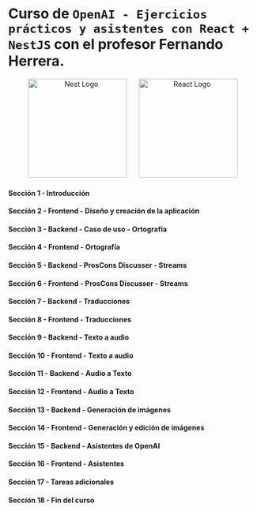 # Curso de `OpenAI - Ejercicios prácticos y asistentes con React + NestJS` con el profesor Fernando Herrera.

<p align="center">
  <a href="http://nestjs.com/" target="blank"><img src="https://nestjs.com/img/logo-small.svg" width="200" alt="Nest Logo" /></a>
  <a href="https://es.react.dev/" target="blank" style="margin-left: 20px"><img src="https://cdn4.iconfinder.com/data/icons/logos-3/600/React.js_logo-512.png" alt="React Logo" width="200" /></a>
</p>

#### Sección 1 - Introducción

#### Sección 2 - Frontend - Diseño y creación de la aplicación

#### Sección 3 - Backend - Caso de uso - Ortografía

#### Sección 4 - Frontend - Ortografía

#### Sección 5 - Backend - ProsCons Discusser - Streams

#### Sección 6 - Frontend - ProsCons Discusser - Streams

#### Sección 7 - Backend - Traducciones

#### Sección 8 - Frontend - Traducciones

#### Sección 9 - Backend - Texto a audio

#### Sección 10 - Frontend - Texto a audio

#### Sección 11 - Backend - Audio a Texto

#### Sección 12 - Frontend - Audio a Texto

#### Sección 13 - Backend - Generación de imágenes

#### Sección 14 - Frontend - Generación y edición de imágenes

#### Sección 15 - Backend - Asistentes de OpenAI

#### Sección 16 - Frontend - Asistentes

#### Sección 17 - Tareas adicionales

#### Sección 18 - Fin del curso
